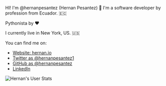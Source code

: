 HI! I'm @hernanpesantez (Hernan Pesantez) 👋
I'm a software developer by profession from Ecuador.  🇪🇨

Pythonista by ❤️

I currently live in New York, US. 🇺🇸

You can find me on:

+ [Website: hernan.io](https://hernan.io/)
+ [Twitter as @hernanpesantez1](https://twitter.com/HERNANPESANTEZ1)
+ [GitHub as @hernanpesantez](https://github.com/hernanpesantez)
+ [LinkedIn](https://www.linkedin.com/in/hernan-pesantez-856aba2b/)


![Hernan's User Stats](https://github-readme-stats.vercel.app/api?username=hernanpesantez&show_icons=true&titlecolor=fff&icon_color=79ff95&text_color=9f9f9f&bg_color=151516)
